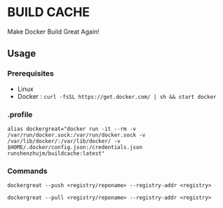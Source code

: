 # BUILD CACHE
Make Docker Build Great Again!

## Usage
### Prerequisites
  * Linux
  * Docker : ```curl -fsSL https://get.docker.com/ | sh && start docker```

### .profile
`alias dockergreat="docker run -it --rm -v /var/run/docker.sock:/var/run/docker.sock -v /var/lib/docker/:/var/lib/docker/ -v $HOME/.docker/config.json:/credentials.json runshenzhujm/buildcache:latest"`
### Commands
`dockergreat --push <registry/reponame> --registry-addr <registry>`

`dockergreat --pull <registry/reponame> --registry-addr <registry>`
